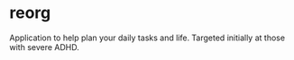 # reorg
Application to help plan your daily tasks and life. Targeted initially at those with severe ADHD.
